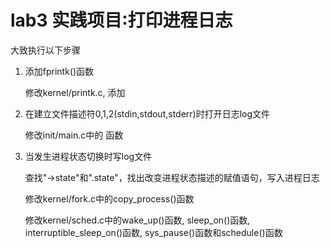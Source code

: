 # lab3 实践项目∶打印进程日志

大致执行以下步骤

1. 添加fprintk()函数

   修改kernel/printk.c, 添加

2. 在建立文件描述符0,1,2(stdin,stdout,stderr)时打开日志log文件

   修改init/main.c中的    函数

3. 当发生进程状态切换时写log文件

   查找"->state"和".state"，找出改变进程状态描述的赋值语句，写入进程日志

   修改kernel/fork.c中的copy_process()函数

   修改kernel/sched.c中的wake_up()函数, sleep_on()函数, interruptible_sleep_on()函数, sys_pause()函数和schedule()函数

